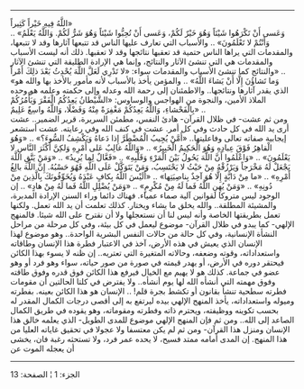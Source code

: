 ------------------------------------------------------------------------

اللَّهُ فِيهِ خَيْراً كَثِيراً»  
.. «وَعَسى أَنْ تَكْرَهُوا شَيْئاً وَهُوَ خَيْرٌ لَكُمْ، وَعَسى أَنْ تُحِبُّوا شَيْئاً وَهُوَ شَرٌّ لَكُمْ.
وَاللَّهُ يَعْلَمُ وَأَنْتُمْ لا تَعْلَمُونَ» .. والأسباب التي تعارف عليها الناس قد تتبعها
آثارها وقد لا تتبعها، والمقدمات التي يراها الناس حتمية قد تعقبها نتائجها
وقد لا تعقبها. ذلك أنه ليست الأسباب والمقدمات هي التي تنشئ الآثار
والنتائج، وإنما هي الإرادة الطليقة التي تنشئ الآثار والنتائج كما تنشئ
الأسباب والمقدمات سواء: «لا تَدْرِي لَعَلَّ اللَّهَ يُحْدِثُ بَعْدَ ذلِكَ أَمْراً» ..  
«وَما تَشاؤُنَ إِلَّا أَنْ يَشاءَ اللَّهُ» .. والمؤمن يأخذ بالأسباب لأنه مأمور بالأخذ
بها والله هو الذي يقدر آثارها ونتائجها.. والاطمئنان إلى رحمة الله وعدله
وإلى حكمته وعلمه هو وحده الملاذ الأمين، والنجوة من الهواجس والوساوس:
«الشَّيْطانُ يَعِدُكُمُ الْفَقْرَ وَيَأْمُرُكُمْ بِالْفَحْشاءِ، وَاللَّهُ يَعِدُكُمْ مَغْفِرَةً مِنْهُ وَفَضْلًا،
وَاللَّهُ واسِعٌ عَلِيمٌ» ..  
ومن ثم عشت- في ظلال القرآن- هادئ النفس، مطمئن السريرة، قرير الضمير.. عشت
أرى يد الله في كل حادث وفي كل أمر. عشت في كنف الله وفي رعايته. عشت
أستشعر إيجابية صفاته تعالى وفاعليتها.. «أَمَّنْ يُجِيبُ الْمُضْطَرَّ إِذا دَعاهُ وَيَكْشِفُ
السُّوءَ؟» .. «وَهُوَ الْقاهِرُ فَوْقَ عِبادِهِ وَهُوَ الْحَكِيمُ الْخَبِيرُ» .. «وَاللَّهُ غالِبٌ عَلى
أَمْرِهِ وَلكِنَّ أَكْثَرَ النَّاسِ لا يَعْلَمُونَ» .. «وَاعْلَمُوا أَنَّ اللَّهَ يَحُولُ بَيْنَ الْمَرْءِ
وَقَلْبِهِ» .. «فَعَّالٌ لِما يُرِيدُ» .. «وَمَنْ يَتَّقِ اللَّهَ يَجْعَلْ لَهُ مَخْرَجاً وَيَرْزُقْهُ مِنْ حَيْثُ
لا يَحْتَسِبُ، وَمَنْ يَتَوَكَّلْ عَلَى اللَّهِ فَهُوَ حَسْبُهُ. إِنَّ اللَّهَ بالِغُ أَمْرِهِ» .. «ما مِنْ دَابَّةٍ
إِلَّا هُوَ آخِذٌ بِناصِيَتِها» .. «أَلَيْسَ اللَّهُ بِكافٍ عَبْدَهُ وَيُخَوِّفُونَكَ بِالَّذِينَ مِنْ دُونِهِ» ..
«وَمَنْ يُهِنِ اللَّهُ فَما لَهُ مِنْ مُكْرِمٍ» .. «وَمَنْ يُضْلِلِ اللَّهُ فَما لَهُ مِنْ هادٍ» .. إن
الوجود ليس متروكا لقوانين آلية صماء عمياء. فهناك دائما وراء السنن
الإرادة المدبرة، والمشيئة المطلقة.. والله يخلق ما يشاء ويختار. كذلك
تعلمت أن يد الله تعمل. ولكنها تعمل بطريقتها الخاصة وأنه ليس لنا أن
نستعجلها ولا أن نقترح على الله شيئا. فالمنهج الإلهي- كما يبدو في ظلال
القرآن- موضوع ليعمل في كل بيئة، وفي كل مرحلة من مراحل النشأة الإنسانية،
وفي كل حالة من حالات النفس البشرية الواحدة.. وهو موضوع لهذا الإنسان الذي
يعيش في هذه الأرض، آخذ في الاعتبار فطرة هذا الإنسان وطاقاته واستعداداته،
وقوته وضعفه، وحالاته المتغيرة التي تعتريه.. إن ظنه لا يسوء بهذا الكائن
فيحتقر دوره في الأرض، أو يهدر قيمته في صورة من صور حياته، سواء وهو فرد
أو وهو عضو في جماعة. كذلك هو لا يهيم مع الخيال فيرفع هذا الكائن فوق قدره
وفوق طاقته وفوق مهمته التي أنشأه الله لها يوم أنشأه.. ولا يفترض في كلتا
الحالتين أن مقومات فطرته سطحية تنشأ بقانون أو تكشط بجرة قلم! .. الإنسان
هو هذا الكائن بعينه. بفطرته وميوله واستعداداته، يأخذ المنهج الإلهي بيده
ليرتفع به إلى أقصى درجات الكمال المقدر له بحسب تكوينه ووظيفته، ويحترم
ذاته وفطرته ومقوماته، وهو يقوده في طريق الكمال الصاعد إلى الله.. ومن ثم
فإن المنهج الإلهي موضوع للمدى الطويل- الذي يعلمه خالق هذا الإنسان ومنزل
هذا القرآن- ومن ثم لم يكن معتسفا ولا عجولا في تحقيق غاياته العليا من هذا
المنهج. إن المدى أمامه ممتد فسيح، لا يحده عمر فرد، ولا تستحثه رغبة فان،
يخشى أن يعجله الموت عن

------------------------------------------------------------------------

الجزء: 1 ¦ الصفحة: 13
